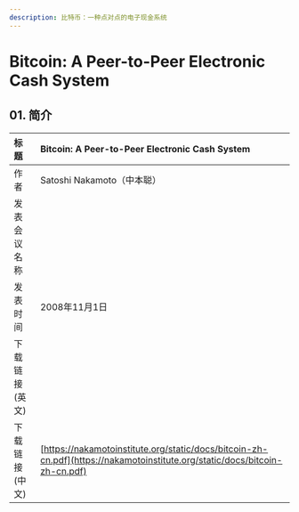 ```yaml
---
description: 比特币：一种点对点的电子现金系统
---
```


# Bitcoin: A Peer-to-Peer Electronic Cash System

## 01. 简介

| 标题 | Bitcoin: A Peer-to-Peer Electronic Cash System |
| :--- | :--- |
| 作者 | Satoshi Nakamoto（中本聪） |
| 发表会议名称 |  |
| 发表时间 | 2008年11月1日 |
| 下载链接\(英文\) |  |
| 下载链接\(中文\) | [https://nakamotoinstitute.org/static/docs/bitcoin-zh-cn.pdf](https://nakamotoinstitute.org/static/docs/bitcoin-zh-cn.pdf) |

